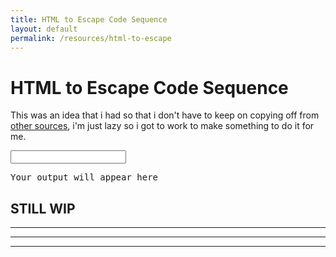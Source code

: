 ```yaml
---
title: HTML to Escape Code Sequence
layout: default
permalink: /resources/html-to-escape
---
```


# HTML to Escape Code Sequence

This was an idea that i had so that i don't have to keep on copying off from <a href="" target="_blank">other sources</a>, i'm just lazy so i got to work to make something to do it for me.

<input id="input_raw" type="text" class="w-100" onkeyup="refreshOutput()">

<pre id="output_baked" class="w-100">Your output will appear here</pre>

<div id="escape-table"></div>

## STILL WIP

<script src="https://cdnjs.cloudflare.com/ajax/libs/PapaParse/4.1.2/papaparse.js"></script>
<script>function arrayToTable(a){var n=$("<table></table>");return $(a).each(function(a,e){var t=$("<tr></tr>");$(e).each(function(a,e){t.append($("<td><code>"+e+"</code></td>"))}),n.append(t)}),n}function refreshOutput(){var a=document.getElementById("input_raw").value;console.log(a)}$.ajax({type:"GET",url:"https://arifhamed.com/static/others/htmlescape.csv",success:function(a){$("#escape-table").append(arrayToTable(Papa.parse(a).data))}});</script>
<script></script>

---
---
---
<!-- 
<p>Select Application Family: <select id="app_family"></select>
<p>Select Application: <select id="app"></select>

<script>var data;$.ajax({type:"GET",url:"https://arifhamed.com/static/others/htmlescape.csv",success:data=Papa.parse(a).data}),(data=data.split("\n")).shift();for(var fields,families={},$family=$("#app_family"),$app=$("#app"),i=0;i<data.length;i++)data[i]&&(fields=data[i].split(","),families.hasOwnProperty(fields[0])||(families[fields[0]]=[],$family.append('<option value="'+fields[0]+'">'+fields[0]+"</option>")),families[fields[0]].push(fields[1]));function updateApp(){for(var a=families[$family.val()],i="",p=0;p<a.length;p++)i+='<option value="'+a[p]+'">'+a[p]+"</option>";$app.html(i)}updateApp(),$family.change(updateApp);</script> -->
